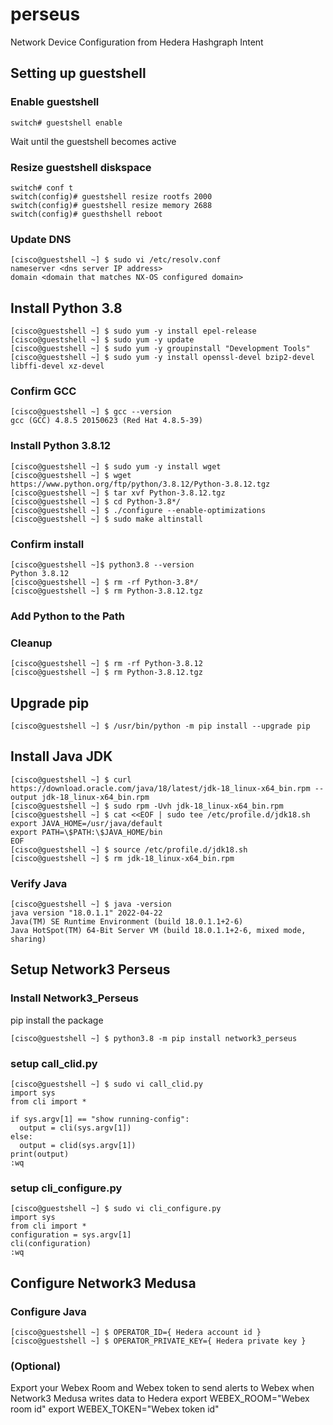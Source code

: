 # perseus
Network Device Configuration from Hedera Hashgraph Intent

## Setting up guestshell
### Enable guestshell
```console
switch# guestshell enable
```
Wait until the guestshell becomes active

### Resize guestshell diskspace
```console
switch# conf t
switch(config)# guestshell resize rootfs 2000
switch(config)# guestshell resize memory 2688
switch(config)# guesthshell reboot
```

### Update DNS
```console
[cisco@guestshell ~] $ sudo vi /etc/resolv.conf
nameserver <dns server IP address>
domain <domain that matches NX-OS configured domain>
```

## Install Python 3.8
```console
[cisco@guestshell ~] $ sudo yum -y install epel-release
[cisco@guestshell ~] $ sudo yum -y update
[cisco@guestshell ~] $ sudo yum -y groupinstall "Development Tools"
[cisco@guestshell ~] $ sudo yum -y install openssl-devel bzip2-devel libffi-devel xz-devel
```
### Confirm GCC
```console
[cisco@guestshell ~] $ gcc --version
gcc (GCC) 4.8.5 20150623 (Red Hat 4.8.5-39)
```
### Install Python 3.8.12
```console
[cisco@guestshell ~] $ sudo yum -y install wget
[cisco@guestshell ~] $ wget https://www.python.org/ftp/python/3.8.12/Python-3.8.12.tgz
[cisco@guestshell ~] $ tar xvf Python-3.8.12.tgz
[cisco@guestshell ~] $ cd Python-3.8*/
[cisco@guestshell ~] $ ./configure --enable-optimizations
[cisco@guestshell ~] $ sudo make altinstall
```

### Confirm install
```console
[cisco@guestshell ~]$ python3.8 --version
Python 3.8.12
[cisco@guestshell ~] $ rm -rf Python-3.8*/
[cisco@guestshell ~] $ rm Python-3.8.12.tgz
```

### Add Python to the Path

### Cleanup
```
[cisco@guestshell ~] $ rm -rf Python-3.8.12
[cisco@guestshell ~] $ rm Python-3.8.12.tgz
```

## Upgrade pip
```console
[cisco@guestshell ~] $ /usr/bin/python -m pip install --upgrade pip
```

## Install Java JDK
```console
[cisco@guestshell ~] $ curl https://download.oracle.com/java/18/latest/jdk-18_linux-x64_bin.rpm --output jdk-18_linux-x64_bin.rpm
[cisco@guestshell ~] $ sudo rpm -Uvh jdk-18_linux-x64_bin.rpm
[cisco@guestshell ~] $ cat <<EOF | sudo tee /etc/profile.d/jdk18.sh
export JAVA_HOME=/usr/java/default
export PATH=\$PATH:\$JAVA_HOME/bin
EOF
[cisco@guestshell ~] $ source /etc/profile.d/jdk18.sh
[cisco@guestshell ~] $ rm jdk-18_linux-x64_bin.rpm
```

### Verify Java
```console
[cisco@guestshell ~] $ java -version
java version "18.0.1.1" 2022-04-22
Java(TM) SE Runtime Environment (build 18.0.1.1+2-6)
Java HotSpot(TM) 64-Bit Server VM (build 18.0.1.1+2-6, mixed mode, sharing)
```

## Setup Network3 Perseus
### Install Network3_Perseus
pip install the package
```console
[cisco@guestshell ~] $ python3.8 -m pip install network3_perseus
```
### setup call_clid.py
```console
[cisco@guestshell ~] $ sudo vi call_clid.py
import sys
from cli import *

if sys.argv[1] == "show running-config":
  output = cli(sys.argv[1])
else:
  output = clid(sys.argv[1])
print(output)
:wq
```

### setup cli_configure.py
```console
[cisco@guestshell ~] $ sudo vi cli_configure.py
import sys
from cli import *
configuration = sys.argv[1]
cli(configuration)
:wq
```

## Configure Network3 Medusa
### Configure Java
```console
[cisco@guestshell ~] $ OPERATOR_ID={ Hedera account id }
[cisco@guestshell ~] $ OPERATOR_PRIVATE_KEY={ Hedera private key }
```

### (Optional)
Export your Webex Room and Webex token to send alerts to Webex when Network3 Medusa writes data to Hedera
export WEBEX_ROOM="Webex room id"
export WEBEX_TOKEN="Webex token id"